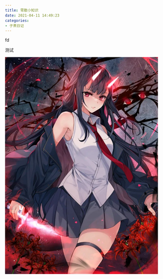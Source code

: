```yaml
---
title: 零散小知识
date: 2021-04-11 14:49:23
categories: 
- 子茶日记
---
```


fd

测试

![4-8](零散小知识/2021-4-8.jpeg)